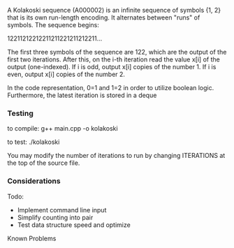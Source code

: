A Kolakoski sequence (A000002) is an infinite sequence of symbols {1, 2} that is its own run-length encoding. It alternates between "runs" of symbols. The sequence begins:

12211212212211211221211212211...

The first three symbols of the sequence are 122,
which are the output of the first two iterations.
After this, on the i-th iteration read the value x[i]
of the output (one-indexed). If i is odd, output x[i]
copies of the number 1. If i is even, output x[i]
copies of the number 2.

In the code representation, 0=1 and 1=2 in order to utilize boolean logic. Furthermore, the latest iteration is stored in a deque

### Testing

to compile: g++ main.cpp -o kolakoski

to test: ./kolakoski

You may modify the number of iterations to run by changing ITERATIONS at the top of the source file.

### Considerations

Todo:

- Implement command line input
- Simplify counting into pair 
- Test data structure speed and optimize

Known Problems